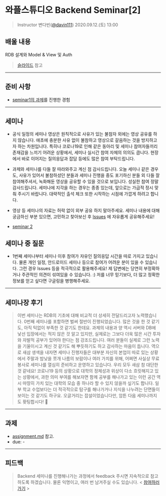 # 와플스튜디오 Backend Seminar[2]

> Instructor 변다빈([@davin111](https://github.com/davin111))
> 2020.09.12.(토) 13:00

## 배울 내용
RDB 설계와 Model & View 및 Auth
> [슬라이드](https://github.com/wafflestudio/rookies/blob/master/backend/seminar2/wafflestudio%2018.5%20Rookies%20Backend%20Seminar%202.pdf) 참고

---

## 준비 사항
- [seminar1의 과제](../seminar1/assignment.md)를 진행한 경험

---

## 세미나
- 공식 일정의 세미나 영상은 원칙적으로 사유가 있는 불참자 외에는 영상 공유를 하지 않습니다. 애초에 충분한 사유 없이 불참하고 영상으로 갈음하는 것을 방지하고자 하는 차원입니다.
특히나 코로나19로 인해 같은 동아리 및 세미나 참여자들끼리 존재감을 느끼기 어려운 상황에서, 세미나 실시간 참여 자체의 의의도 큽니다. 현장에서 바로 이어지는 질의응답과
잡담 등에도 많은 참여 부탁드립니다.

- 과제와 세미나를 다들 잘 따라와주고 계신 점 감사드립니다. 오늘 세미나 같은 경우도, 사유가 있어서 불참하셨던 분들과 세미나 진행을 중도 포기하신 분들 외 다들
잘 참여해주셔서, 녹화해둔 영상을 공유할 수 있을 것으로 보입니다. 성실한 참여 정말 감사드립니다. 세미나에 지각을 하는 경우는 종종 있는데,
앞으로는 가급적 정시 맞춰 주시기 바랍니다. 대략적인 출석 체크 또한 시작하는 시점에 가깝게 하려고 합니다.

- 영상 등 세미나의 자료는 허락 없이 외부 공유 하지 말아주세요. 세미나 내용에 대해 궁금하신 부분 있으면, 고민하고 찾아보신 후
[Issues](https://github.com/wafflestudio/rookies/issues) 에 자유롭게 공유해주세요!

- [seminar 2](https://youtu.be/EQES0O19yZo)

## 세미나 중 질문
- 1번째 세미나부터 세미나 이후 참여가 자유인 질의응답 시간을 따로 가지고 있습니다. 물론 개인 일정, 안드로이드 세미나 등으로 참여가 어려운 분이 있을 수 있습니다.
 그런 경우 Issues 등을 적극적으로 활용해주세요! 제 답변에는 당연히 부정확하거나 주관적인 의견이 섞여있을 수 있습니다. :) 저를 너무 믿기보다,
 더 많고 정확한 정보를 얻고 싶다면 구글링을 병행해주세요.

---

## 세미나장 후기
> 이번 세미나는 RDB의 기초에 대해 비교적 더 상세히 전달드리고자 노력했습니다. 0번째 세미나를 포함하면 벌써 절반이 진행되었습니다.
> 많은 것을 한 것 같기도, 아직 턱없이 부족한 것 같기도 한데요. 과제의 내용과 양 역시 서버와 DB에 낯선 입장에서는 적지 않은 것 알고 있지만,
> 실제로는 그보다 더욱 많은 시간 투자와 자발적 공부가 있어야 한다는 점 강조드립니다. 여러 분들이 실제로 그런 노력을 기울이시고 계신 것 같기도 해
> 뿌듯하기도 하고 감사하는 마음이 듭니다. 역으로 새삼 생색을 내자면 세미나 진행자들은 대부분 자신의 본업이 따로 있는 상황에서
> 주말과 밤낮을 쪼개 나름의 보람이나 여러 가치를 위해, 어쩌면 사실상 무료 봉사로 세미나를 열심히 준비하고 운영하고 있습니다.
> 우리 모두 새삼 참 대단한 것 같네요! 코로나19 등의 상황으로 대학의 정체성과 위상이 다소 흐릿해지고 있는 상황에서, 과한 의미 부여를 해보자면
> 함께 공부를 해나가고 있는 이런 공간 역시 마땅히 가치 있는 대학의 모습 중 하나라 할 수 있지 않을까 싶기도 합니다. 일부 학교 수업보다는
> 더 적극적으로 탐구를 해나가거나 지식을 나누려는 단면들이 보이는 것 같기도 하구요. 오글거리는 잡설이었습니다만, 암튼 다음 세미나까지도 홧팅합시다! 💪

---

## 과제
- [assignment.md](assignment.md) 참고.
- due: -

---

## 피드백
> Backend 세미나를 진행해나가는 과정에서 feedback 주시면 지속적으로 참고하도록 하겠습니다. 물론 익명이고, 여러 번 남겨주실 수도 있습니다.
> < [참여하러 가기](https://forms.gle/3K2NK2uge8aABDB66) >
